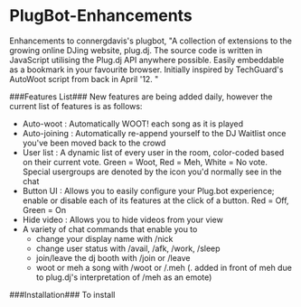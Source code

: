 PlugBot-Enhancements
====================

Enhancements to connergdavis's plugbot, "A collection of extensions to the growing online DJing website, plug.dj. The source code is written in JavaScript utilising the Plug.dj API anywhere possible. Easily embeddable as a bookmark in your favourite browser. Initially inspired by TechGuard's AutoWoot script from back in April '12. "

###Features List###
New features are being added daily, however the current list of features is as follows:
* Auto-woot : Automatically WOOT! each song as it is played
* Auto-joining : Automatically re-append yourself to the DJ Waitlist once you've been moved back to the crowd
* User list : A dynamic list of every user in the room, color-coded based on their current vote. Green = Woot, Red =   Meh, White = No vote. Special usergroups are denoted by the icon you'd normally see in the chat
* Button UI : Allows you to easily configure your Plug.bot experience; enable or disable each of its features at the click of a button. Red = Off, Green = On
* Hide video : Allows you to hide videos from your view
* A variety of chat commands that enable you to 
    * change your display name with /nick
    * change user status with /avail, /afk, /work, /sleep
    * join/leave the dj booth with /join or /leave
    * woot or meh a song with /woot or /.meh (. added in front of meh due to plug.dj's interpretation of /meh as an emote)

###Installation###
To install